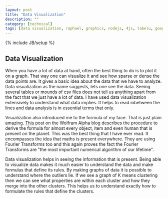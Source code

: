 ```yaml
---
layout: post
title: "Data Visualization"
description: ""
category: [technical]
tags: [data visualization, raphael, graphics, nodejs, 4js, tabelu, google charts]
---
```

{% include JB/setup %}

## Data Visualization 

When you have a lot of data at hand, often the best thing to do is to plot it on a graph. That way one can visualize it and see how sparse or dense the data points are. It gives a basic idea about the data that we have to analyze. Data visualization as the name suggests, lets one see the data. Seeing several tables or mounds of csv files does not tell us anything apart from the fact that we just have a lot of data. I have used data visualization extensively to understand what data implies. It helps to read inbetween the lines and data analysis is in essential terms that only. 

Visualization also introduced me to the formula of my face. That is just plain amazing. [This](http://blog.wolfram.com/2013/05/17/making-formulas-for-everything-from-pi-to-the-pink-panther-to-sir-isaac-newton/) post on the Wolfram Alpha blog describes the procedure to derive the formula for almost every object, item and even human that is present on the planet. This was the best thing that I have ever read. It encompasses the idea that maths is present everywhere. They are using Fourier Transforms too and this again proves the fact the Fourier Transforms are "the most important numerical algorithm of our lifetime". 

Data visualization helps in seeing the information that is present. Being able to visualize data makes it much easier to understand the data and make formulas that define its rules. By making graphs of data it is possible to understand where the outliers lie. If we see a graph of K means clustering then we can see what properties are within each cluster and how they merge into the other clusters. This helps us to understand exactly how to formulate the rules that define the clusters. 



